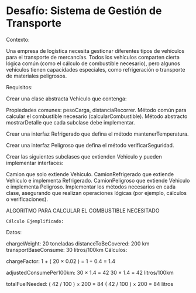 # Desafío: Sistema de Gestión de Transporte

Contexto:

Una empresa de logística necesita gestionar diferentes tipos de vehículos para el
transporte de mercancías. Todos los vehículos comparten cierta lógica común (como el
cálculo de combustible necesario), pero algunos vehículos tienen capacidades especiales,
como refrigeración o transporte de materiales peligrosos.

Requisitos:

Crear una clase abstracta Vehiculo que contenga:

Propiedades comunes: pesoCarga, distanciaRecorrer.
Método común para calcular el combustible necesario (calcularCombustible).
Método abstracto mostrarDetalle que cada subclase debe implementar.

Crear una interfaz Refrigerado que defina el método mantenerTemperatura.

Crear una interfaz Peligroso que defina el método verificarSeguridad.

Crear las siguientes subclases que extienden Vehiculo y pueden implementar interfaces:

Camion que solo extiende Vehiculo.
CamionRefrigerado que extiende Vehiculo e implementa Refrigerado.
CamionPeligroso que extiende Vehiculo e implementa Peligroso.
Implementar los métodos necesarios en cada clase, asegurando que realizan operaciones lógicas
(por ejemplo, cálculos o verificaciones).

ALGORITMO PARA CALCULAR EL COMBUSTIBLE NECESITADO

    Cálculo Ejemplificado:

Datos:

chargeWeight: 20 toneladas
distanceToBeCovered: 200 km
transportBaseConsume: 30 litros/100km
Cálculos:

chargeFactor:
1 + ( 20 × 0.02 ) = 1 + 0.4 = 1.4

adjustedConsumePer100km:
30 × 1.4 = 42
30 × 1.4 = 42 litros/100km

totalFuelNeeded:
( 42 / 100 ) × 200 = 84
( 42 / 100 ) × 200 = 84 litros
